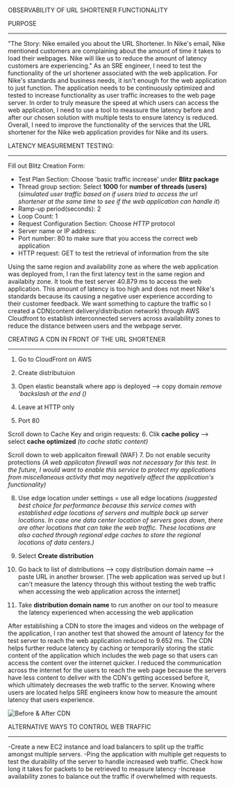 OBSERVABILITY OF URL SHORTENER FUNCTIONALITY 

PURPOSE
__________

"The Story: Nike emailed you about the URL Shortener. In Nike's email, Nike mentioned customers are complaining about the amount of time it takes to load their webpages. Nike will like us to reduce the amount of latency customers are experiencing." As an SRE engineer, I need to test the functionality of the url shortener associated with the web application. For Nike's standards and business needs, it isn't enough for the web application to just function. The application needs to be continuously optimized and tested to increase functionality as user traffic increases to the web page server. In order to truly measure the speed at which users can access the web application, I need to use a tool to meassure the latency before and after our chosen solution with multiple tests to ensure latency is reduced. Overall, I need to improve the functionality of the services that the URL shortener for the Nike web application provides for Nike and its users. 


LATENCY MEASUREMENT TESTING: 
________________

Fill out Blitz Creation Form: 

- Test Plan Section: Choose 'basic traffic increase' under **Blitz package**
- Thread group section: Select **1000** for **number of threads (users)** (*simulated user traffic based on if users tried to access the url shortener at the same time to see if the web         application can handle it*)
- Ramp-up period(seconds): 2
- Loop Count: 1
- Request Configuration Section: Choose *HTTP* protocol
- Server name or IP address: <url shortener>
- Port number: 80 to make sure that you access the correct web application 
- HTTP request: GET to test the retrieval of information from the site 

Using the same region and availability zone as where the web application was deployed from, I ran the first latency test in the same region and availabity zone. It took the test server 40.879 ms to access the web application. This amount of latency is too high and does not meet Nike's standards because its causing a negative user experience according to their customer feedback. We want something to capture the traffic so I created a CDN(content delivery/distribution network) through AWS Cloudfront to establish interconnected servers across availability zones to reduce the distance between users and the webpage server.


CREATING A CDN IN FRONT OF THE URL SHORTENER
______________________________________

1. Go to CloudFront on AWS

2. Create distributuion

3. Open elastic beanstalk where app is deployed --> copy domain *remove 'backslash at the end (\)*

4. Leave at HTTP only 

5. Port 80 

Scroll down to Cache Key and origin requests:
6. Clik **cache policy** --> select **cache optimized** *(to cache static content)*

Scroll down to web applicaiton firewall (WAF)
7. Do not enable security protections *(A web applicaton firewall was not necessary for this test. In the future, I would want to enable this service to  protect my applications from miscellaneous activity that may negatively affect the application's functionality)*

8. Use edge location under settings = use all edge locations *(suggested best choice for performance because this service comes with established edge locations of servers and multiple back up server locations. In case one data center location of servers goes down, there are other locations that can take the web traffic. These locations are also cached through regional edge caches to store the regional locations of data centers.)*

9. Select **Create distribution**

10. Go back to list of distributions --> copy distribution domain name --> paste URL in another browser. [The web application was served up but I can't measure the latency through this without testing the web traffic when accessing the web application across the internet]

11. Take **distribution domain name** to run another on our tool to measure the latency experienced when accessing the web application 


After establishing a CDN to store the images and videos on the webpage of the application, I ran another test that showed the amount of latency for the test server to reach the web application reduced to 9.652 ms. The CDN helps further reduce latency by caching or temporarily storing the static content of the application which includes the web page so that users can access the content over the internet quicker. I reduced the communication across the internet for the users to reach the web page because the servers have less content to deliver with the CDN's getting accessed before it, which ultimately decreases the web traffic to the server. Knowing where users are located helps SRE engineers know how to measure the amount latency that users experience. 

![Before & After CDN](https://github.com/DANNYDEE93/Latency_Test/blob/main/blitz1.jpg)
 


ALTERNATIVE WAYS TO CONTROL WEB TRAFFIC 
________________________________________
-Create a new EC2 instance and load balancers to split up the traffic amongst multiple servers.
-Ping the application with multiple get requests to test the durability of the server to handle increased web traffic.
 Check how long it takes for packets to be retrieved to measure latency
-Increase availability zones to balance out the traffic if overwhelmed with requests.
